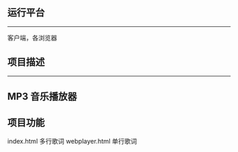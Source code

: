 ## 运行平台
---
客户端，各浏览器

## 项目描述
---
MP3 音乐播放器
---

## 项目功能
 index.html      多行歌词
 webplayer.html  单行歌词

